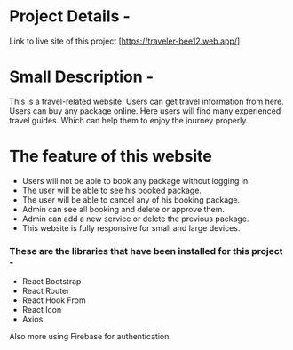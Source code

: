 # Project Details -

Link to live site of this project [https://traveler-bee12.web.app/]

# Small Description -

<p>
This is a travel-related website. Users can get travel information from here. Users can buy any package online. Here users will find many experienced travel guides. Which can help them to enjoy the journey properly.
</p>

# The feature of this website

<ul>
<li>Users will not be able to book any package without logging in.</li>
<li>The user will be able to see his booked package.</li>
<li>The user will be able to cancel any of his booking package.</li>
<li>Admin can see all booking and delete or approve them.</li>
<li>Admin can add a new service or delete the previous package.</li>
<li>This website is fully responsive for small and large devices.</li>
</ul>


### These are the libraries that have been installed for this project -

<ul>
    <li> React Bootstrap </li>
    <li> React Router </li>
    <li> React Hook From </li>
    <li> React Icon </li>
    <li> Axios </li>
</ul>


<p>Also more  using Firebase for authentication.</p>
